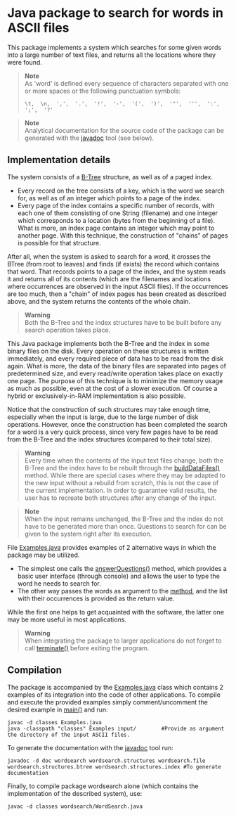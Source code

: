 # Java package to search for words in ASCII files
This package implements a system which searches for some given words into a large number of text files, and returns all the locations where they were found. 

> **Note**  
> As 'word' is defined every sequence of characters separated with one or more spaces or the following punctuation symbols:
> ```
> \t,  \n,  ',',  '.',  '!',  '-',  '(',  ')',  '"',  ''',  ':',  ';',  '?'
> ```

> **Note**  
> Analytical documentation for the source code of the package can be generated with the [javadoc](https://docs.oracle.com/javase/8/docs/technotes/tools/windows/javadoc.html) tool (see below).

## Implementation details
The system consists of a [B-Tree](https://en.wikipedia.org/wiki/B-tree) structure, as well as of a paged index. 
- Every record on the tree consists of a key, which is the word we search for, as well as of an integer which points to a page of the index. 
- Every page of the index contains a specific number of records, with each one of them consisting of one String (filename) and one integer which corresponds to a location (bytes from the beginning of a file). What is more, an index page contains an integer which may point to another page. With this technique, the construction of "chains" of pages is possible for that structure.

After all, when the system is asked to search for a word, it crosses the BTree (from root to leaves) and finds (if exists) the record which contains that word. That records points to a page of the index, and the system reads it and returns all of its contents (which are the filenames and locations where occurrences are observed in the input ASCII files). If the occurrences are too much, then a "chain" of index pages has been created as described above, and the system returns the contents of the whole chain.

> **Warning**  
> Both the B-Tree and the index structures have to be built before any search operation takes place.

This Java package implements both the B-Tree and the index in some binary files on the disk. Every operation on these structures is written immediately, and every required piece of data has to be read from the disk again. What is more, the data of the binary files are separated into pages of predetermined size, and every read/write operation takes place on exactly one page. The purpose of this technique is to minimize the memory usage as much as possible, even at the cost of a slower execution. Of course a hybrid or exclusively-in-RAM implementation is also possible.

Notice that the construction of such structures may take enough time, especially when the input is large, due to the large number of disk operations. However, once the construction has been completed the search for a word is a very quick process, since very few pages have to be read from the B-Tree and the index structures (compared to their total size).

> **Warning**  
> Every time when the contents of the input text files change, both the B-Tree and the index have to be rebuilt through the [buildDataFiles()](https://github.com/giorgapost/wordsearch-package/blob/d6124c653c18e11111da905ff3d5022bbbfe89b0/wordsearch/WordSearch.java#L155) method. While there are special cases where they may be adapted to the new input without a rebuild from scratch, this is not the case of the current implementation. In order to guarantee valid results, the user has to recreate both structures after any change of the input.

> **Note**  
> When the input remains unchanged, the B-Tree and the index do not have to be generated more than once. Questions to search for can be given to the system right after its execution.

File [Examples.java](Examples.java) provides examples of 2 alternative ways in which the package may be utilized.
- The simplest one calls the [answerQuestions()](https://github.com/giorgapost/wordsearch-package/blob/d6124c653c18e11111da905ff3d5022bbbfe89b0/wordsearch/WordSearch.java#L78) method, which provides a basic user interface (through console) and allows the user to type the word he needs to search for. 
- The other way passes the words as argument to the [method](https://github.com/giorgapost/wordsearch-package/blob/d6124c653c18e11111da905ff3d5022bbbfe89b0/wordsearch/WordSearch.java#L122), and the list with their occurrences is provided as the return value. 

While the first one helps to get acquainted with the software, the latter one may be more useful in most applications.

> **Warning**  
> When integrating the package to larger applications do not forget to call [terminate()](https://github.com/giorgapost/wordsearch-package/blob/d6124c653c18e11111da905ff3d5022bbbfe89b0/wordsearch/WordSearch.java#L228) before exiting the program.

## Compilation
The package is accompanied by the [Examples.java](Examples.java) class which contains 2 examples of its integration into the code of other applications.
To compile and execute the provided examples simply comment/uncomment the desired example in [main()](https://github.com/giorgapost/wordsearch-package/blob/7bca34d043a44968ca1d9af74f6848975efde621/Examples.java#L15) and run:
```
javac -d classes Examples.java
java -classpath "classes" Examples input/        #Provide as argument the directory of the input ASCII files.
```

To generate the documentation with the [javadoc](https://docs.oracle.com/javase/8/docs/technotes/tools/windows/javadoc.html) tool run:
```
javadoc -d doc wordsearch wordsearch.structures wordsearch.file wordsearch.structures.btree wordsearch.structures.index #To generate documentation
```

Finally, to compile package wordsearch alone (which contains the implementation of the described system), use:
```
javac -d classes wordsearch/WordSearch.java
```

